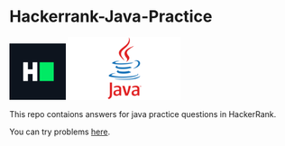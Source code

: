 # Hackerrank-Java-Practice

<p>
  <img src="imgs/HackerRank_Icon.png" style="width:100px;">
  <img src="imgs/Java_Icon.png" style="width:200px;">
</ p>

This repo contaions answers for java practice questions in HackerRank.

You can try problems [here](https://www.hackerrank.com/domains/java).
